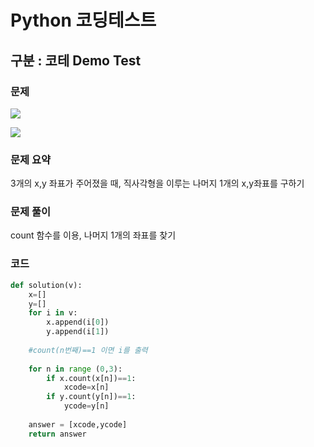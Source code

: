 # Python 코딩테스트

## 구분 : 코테 Demo Test

### 문제

![](file://C:\Users\Lee\AppData\Roaming\marktext\images\2022-03-25-15-10-10-image.png?msec=1648188610536)

![](file://C:\Users\Lee\AppData\Roaming\marktext\images\2022-03-25-15-10-37-image.png?msec=1648188637722)

### 문제 요약

3개의 x,y 좌표가 주어졌을 때, 직사각형을 이루는 나머지 1개의 x,y좌표를 구하기

### 문제 풀이

count 함수를 이용, 나머지 1개의 좌표를 찾기

### 코드

```python
def solution(v):
    x=[]
    y=[]
    for i in v:
        x.append(i[0])
        y.append(i[1])
    
    #count(n번째)==1 이면 i를 출력
    
    for n in range (0,3):
        if x.count(x[n])==1:
            xcode=x[n]
        if y.count(y[n])==1:
            ycode=y[n]
        
    answer = [xcode,ycode] 
    return answer
```

